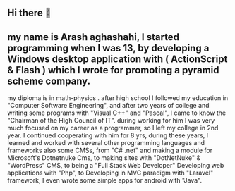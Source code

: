 ## Hi there 👋
## my name is Arash aghashahi, I started programming when I was 13, by developing a Windows desktop application with ( ActionScript & Flash ) which I wrote for promoting a pyramid scheme company.
my diploma is in math-physics . after high school I followed my education in "Computer Software Engineering", and after two years of college and writing some programs with "Visual C++" and "Pascal", I came to know the "Chairman of the High Council of IT".
during working for him I was very much focused on my career as a programmer, so I left my college in 2nd year.
I continued cooperating with him for 8 yrs, during these years, I learned and worked with several other programming languages and frameworks also some CMSs, from "C# .net" and making a module for Microsoft's Dotnetnuke Cms, to making sites with "DotNetNuke" & "WordPress" CMS, to being a "Full Stack Web Developer" Developing web applications with "Php", to Developing in MVC paradigm with "Laravel" framework, I even wrote some simple apps for android with "Java".
